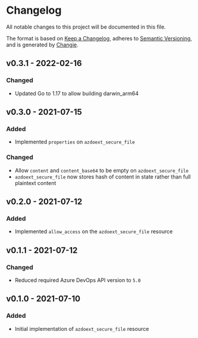 # Changelog

All notable changes to this project will be documented in this file.

The format is based on [Keep a Changelog](https://keepachangelog.com/en/1.0.0/), adheres
to [Semantic Versioning](https://semver.org/spec/v2.0.0.html), and is generated
by [Changie](https://github.com/miniscruff/changie).

## v0.3.1 - 2022-02-16

### Changed

* Updated Go to 1.17 to allow building darwin_arm64

## v0.3.0 - 2021-07-15

### Added

* Implemented `properties` on `azdoext_secure_file`

### Changed

* Allow `content` and `content_base64` to be empty on `azdoext_secure_file`
* `azdoext_secure_file` now stores hash of content in state rather than full plaintext content

## v0.2.0 - 2021-07-12

### Added

* Implemented `allow_access` on the `azdoext_secure_file` resource

## v0.1.1 - 2021-07-12

### Changed

* Reduced required Azure DevOps API version to `5.0`

## v0.1.0 - 2021-07-10

### Added

* Initial implementation of `azdoext_secure_file` resource